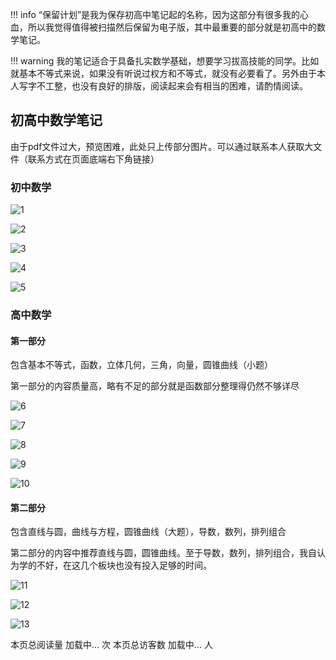 !!! info
    “保留计划”是我为保存初高中笔记起的名称，因为这部分有很多我的心血，所以我觉得值得被扫描然后保留为电子版，其中最重要的部分就是初高中的数学笔记。

!!! warning
    我的笔记适合于具备扎实数学基础，想要学习拔高技能的同学。比如就基本不等式来说，如果没有听说过权方和不等式，就没有必要看了。另外由于本人写字不工整，也没有良好的排版，阅读起来会有相当的困难，请酌情阅读。

## 初高中数学笔记

由于pdf文件过大，预览困难，此处只上传部分图片。可以通过联系本人获取大文件（联系方式在页面底端右下角链接）

### 初中数学

![1](初中数学1.jpg)

![2](初中数学2.jpg)

![3](初中数学3.jpg)

![4](初中数学4.jpg)

![5](初中数学5.jpg)

### 高中数学

#### 第一部分

包含基本不等式，函数，立体几何，三角，向量，圆锥曲线（小题）

第一部分的内容质量高，略有不足的部分就是函数部分整理得仍然不够详尽

![6](保留计划_高中_数学1_1.jpg)

![7](保留计划_高中_数学1_2.jpg)

![8](保留计划_高中_数学1_3.jpg)

![9](保留计划_高中_数学1_4.jpg)

![10](保留计划_高中_数学1_5.jpg)

#### 第二部分

包含直线与圆，曲线与方程，圆锥曲线（大题），导数，数列，排列组合

第二部分的内容中推荐直线与圆，圆锥曲线。至于导数，数列，排列组合，我自认为学的不好，在这几个板块也没有投入足够的时间。

![11](保留计划_高中_数学2_1.jpg)

![12](保留计划_高中_数学2_2.jpg)

![13](保留计划_高中_数学2_3.jpg)

本页总阅读量 <span id="busuanzi_page_pv">加载中...</span> 次
本页总访客数 <span id="busuanzi_page_uv">加载中...</span> 人